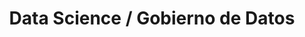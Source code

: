 ---
layout: default
title: Data Science / Gobierno de Datos
nav_order: 1
parent: Taxonomía
has_children: true
---